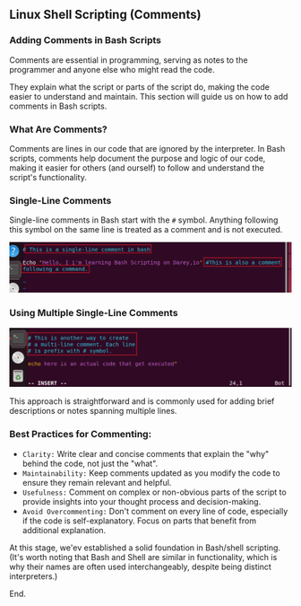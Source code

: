 ## Linux Shell Scripting (Comments)

### Adding Comments in Bash Scripts

Comments are essential in programming, serving as notes to the programmer and anyone else who might read the code.

They explain what the script or parts of the script do, making the code easier to understand and maintain. This section will guide us on how to add comments in Bash scripts.

### What Are Comments?

Comments are lines in our code that are ignored by the interpreter. In Bash scripts, comments help document the purpose and logic of our code, making it easier for others (and ourself) to follow and understand the script's functionality.

### Single-Line Comments

Single-line comments in Bash start with the `#` symbol. Anything following this symbol on the same line is treated as a comment and is not executed.

![SingleLineComment](./img/01.singlelinecomment.png)

### Using Multiple Single-Line Comments

![Multilinecomment](./img/02.Multilinecomment.png)

This approach is straightforward and is commonly used for adding brief descriptions or notes spanning multiple lines.

### Best Practices for Commenting:

- `Clarity:` Write clear and concise comments that explain the "why" behind the code, not just the "what".
- `Maintainability:` Keep comments updated as you modify the code to ensure they remain relevant and helpful.
- `Usefulness:` Comment on complex or non-obvious parts of the script to provide insights into your thought process and decision-making.
- `Avoid Overcommenting:` Don't comment on every line of code, especially if the code is self-explanatory. Focus on parts that benefit from additional explanation.

At this stage, we'ev established a solid foundation in Bash/shell scripting. (It's worth noting that Bash and Shell are similar in functionality, which is why their names are often used interchangeably, despite being distinct interpreters.)

End.

